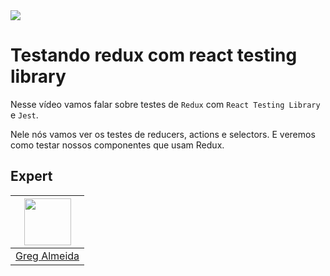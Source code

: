 <img src="https://storage.googleapis.com/golden-wind/experts-club/capa-github.svg" />

# Testando redux com react testing library

Nesse vídeo vamos falar sobre testes de `Redux` com `React Testing Library` e `Jest`.

Nele nós vamos ver os testes de reducers, actions e selectors. E veremos como testar nossos componentes que usam Redux.

## Expert

| [<img src="https://avatars.githubusercontent.com/u/7792528?s=460&u=ae44a7bea6ee50c184e05d8cf8deeca3063f47bf&v=4" width="75px;"/>](https://github.com/sephh) |
| :-: |
|[Greg Almeida](https://github.com/sephh)|
